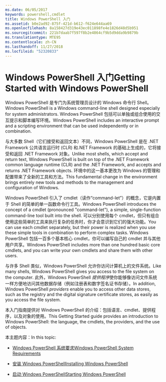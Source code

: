 ```yaml
---
ms.date: 06/05/2017
keywords: powershell,cmdlet
title: Windows PowerShell 入门
ms.assetid: b0e2ad92-875f-421d-b612-f624e644aa69
ms.openlocfilehash: 8a158427d319e43ec011898fe4e1826d48d5b951
ms.sourcegitcommit: 221b7daab7f597f8b2e4864cf9b5d9dda9b9879b
ms.translationtype: MTE95
ms.contentlocale: zh-CN
ms.lasthandoff: 11/27/2018
ms.locfileid: "52320833"
---
```

# <a name="getting-started-with-windows-powershell"></a><span data-ttu-id="11926-103">Windows PowerShell 入门</span><span class="sxs-lookup"><span data-stu-id="11926-103">Getting Started with Windows PowerShell</span></span>
<span data-ttu-id="11926-104">Windows PowerShell 是专门为系统管理员设计的 Windows 命令行 Shell。</span><span class="sxs-lookup"><span data-stu-id="11926-104">Windows PowerShell is a Windows command-line shell designed especially for system administrators.</span></span> <span data-ttu-id="11926-105">Windows PowerShell 包括可以单独或组合使用的交互提示和脚本编写环境。</span><span class="sxs-lookup"><span data-stu-id="11926-105">Windows PowerShell includes an interactive prompt and a scripting environment that can be used independently or in combination.</span></span>

<span data-ttu-id="11926-106">与大多数 Shell（它们接受和返回文本）不同，Windows PowerShell 是在 .NET Framework 公共语言运行时 (CLR) 和.NET Framework 的基础上生成的，它将接受和返回 .NET Framework 对象。</span><span class="sxs-lookup"><span data-stu-id="11926-106">Unlike most shells, which accept and return text, Windows PowerShell is built on top of the .NET Framework common language runtime (CLR) and the .NET Framework, and accepts and returns .NET Framework objects.</span></span> <span data-ttu-id="11926-107">环境中的这一基本更改为 Windows 的管理和配置带来了全新的工具和方法。</span><span class="sxs-lookup"><span data-stu-id="11926-107">This fundamental change in the environment brings entirely new tools and methods to the management and configuration of Windows.</span></span>

<span data-ttu-id="11926-108">Windows PowerShell 引入了 cmdlet（读作“command-let”）的概念，它是内置于 Shell 的简单的单一函数命令行工具。</span><span class="sxs-lookup"><span data-stu-id="11926-108">Windows PowerShell introduces the concept of a cmdlet (pronounced "command-let"), a simple, single-function command-line tool built into the shell.</span></span> <span data-ttu-id="11926-109">可以分别使用每个 cmdlet，但只有组合使用这些简单的工具来执行复杂的任务时，你才会意识到它们的强大功能。</span><span class="sxs-lookup"><span data-stu-id="11926-109">You can use each cmdlet separately, but their power is realized when you use these simple tools in combination to perform complex tasks.</span></span> <span data-ttu-id="11926-110">Windows PowerShell 包括一百多个基本核心 cmdlet，你可以编写自己的 cmdlet 并与其他用户共享。</span><span class="sxs-lookup"><span data-stu-id="11926-110">Windows PowerShell includes more than one hundred basic core cmdlets, and you can write your own cmdlets and share them with other users.</span></span>

<span data-ttu-id="11926-111">与许多 Shell 类似，Windows PowerShell 允许你访问计算机上的文件系统。</span><span class="sxs-lookup"><span data-stu-id="11926-111">Like many shells, Windows PowerShell gives you access to the file system on the computer.</span></span> <span data-ttu-id="11926-112">此外，Windows PowerShell *提供程序*使你能够像访问文件系统一样方便地访问其他数据存储（例如注册表和数字签名证书存储）。</span><span class="sxs-lookup"><span data-stu-id="11926-112">In addition, Windows PowerShell *providers* enable you to access other data stores, such as the registry and the digital signature certificate stores, as easily as you access the file system.</span></span>

<span data-ttu-id="11926-113">本入门指南提供对 Windows PowerShell 的介绍：包括语言、cmdlet、提供程序，以及对象的使用。</span><span class="sxs-lookup"><span data-stu-id="11926-113">This Getting Started guide provides an introduction to Windows PowerShell: the language, the cmdlets, the providers, and the use of objects.</span></span>

<span data-ttu-id="11926-114">本主题内容：</span><span class="sxs-lookup"><span data-stu-id="11926-114">In this topic:</span></span>

- [<span data-ttu-id="11926-115">Windows PowerShell 系统要求</span><span class="sxs-lookup"><span data-stu-id="11926-115">Windows PowerShell System Requirements</span></span>](../setup/Windows-PowerShell-System-Requirements.md)

- [<span data-ttu-id="11926-116">安装 Windows PowerShell</span><span class="sxs-lookup"><span data-stu-id="11926-116">Installing Windows PowerShell</span></span>](../setup/Installing-Windows-PowerShell.md)

- [<span data-ttu-id="11926-117">启动 Windows PowerShell</span><span class="sxs-lookup"><span data-stu-id="11926-117">Starting Windows PowerShell</span></span>](../setup/Starting-Windows-PowerShell.md)
